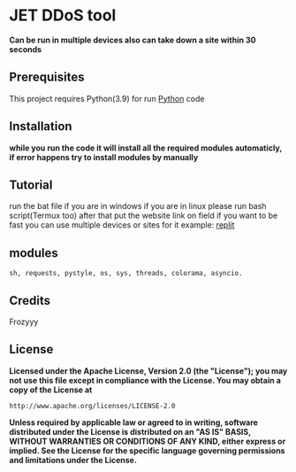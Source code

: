 # JET DDoS tool 
**Can be run in multiple devices also can take down a site within 30 seconds**
## Prerequisites

This project requires Python(3.9) for run
[Python](https://python.org) code

## Installation
**while you run the code it will install all the required modules automaticly, if error happens try to install modules by manually**
## Tutorial
run the bat file if you are in windows
if you are in linux please run bash script(Termux too)
after that put the website link on field if you want to be fast you can use multiple devices or sites for it example: [replit](https://repl.it)
## modules
``sh,
requests,
pystyle,
os,
sys,
threads,
colorama,
asyncio.``
## Credits
Frozyyy
## License
**Licensed under the Apache License, Version 2.0 (the "License");
you may not use this file except in compliance with the License.
You may obtain a copy of the License at**

    http://www.apache.org/licenses/LICENSE-2.0

**Unless required by applicable law or agreed to in writing, software
distributed under the License is distributed on an "AS IS" BASIS,
WITHOUT WARRANTIES OR CONDITIONS OF ANY KIND, either express or implied.
See the License for the specific language governing permissions and
limitations under the License.**
